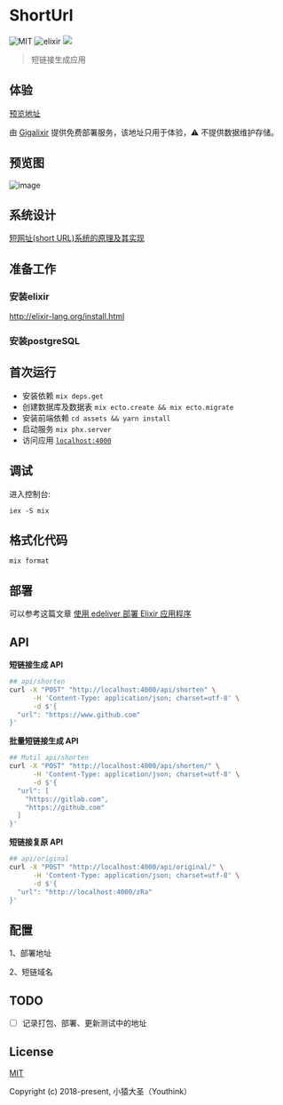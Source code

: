 # ShortUrl

![MIT](https://img.shields.io/github/license/Youthink/short_url?logo=lightgreen)
![elixir](https://img.shields.io/badge/language-elixir-%234e2a8e)
[![](https://img.shields.io/badge/%E7%B3%BB%E7%BB%9F%E8%AE%BE%E8%AE%A1-%E5%8E%9F%E7%90%86-blue)](https://hufangyun.com/2017/short-url/)

> 短链接生成应用

## 体验

[预览地址](https://fearless-trustworthy-aidi.gigalixirapp.com/)

由 [Gigalixir](https://gigalixir.com/) 提供免费部署服务，该地址只用于体验，:warning: 不提供数据维护存储。

## 预览图

![image](https://user-images.githubusercontent.com/9588284/65018350-77ff9280-d95b-11e9-80fd-8f11010f3e2b.png)

## 系统设计

[短网址(short URL)系统的原理及其实现](https://hufangyun.com/2017/short-url/)

## 准备工作

###  安装elixir

http://elixir-lang.org/install.html

### 安装postgreSQL

## 首次运行

* 安装依赖  `mix deps.get`
* 创建数据库及数据表  `mix ecto.create && mix ecto.migrate`
* 安装前端依赖 `cd assets && yarn install`
* 启动服务 `mix phx.server`
* 访问应用 [`localhost:4000`](http://localhost:4000)

## 调试

进入控制台:

```shell
iex -S mix
```

## 格式化代码

```shell
mix format
```
## 部署

可以参考这篇文章 [使用 edeliver 部署 Elixir 应用程序](https://hufangyun.com/2017/elixir-edeliver/)

## API

**短链接生成 API**

```bash
## api/shorten
curl -X "POST" "http://localhost:4000/api/shorten" \
      -H 'Content-Type: application/json; charset=utf-8' \
      -d $'{
  "url": "https://www.github.com"
}'
```

**批量短链接生成 API**

```bash
## Mutil api/shorten
curl -X "POST" "http://localhost:4000/api/shorten/" \
      -H 'Content-Type: application/json; charset=utf-8' \
      -d $'{
  "url": [
    "https://gitlab.com",
    "https://github.com"
  ]
}'
```

**短链接复原 API**

```bash
## api/original
curl -X "POST" "http://localhost:4000/api/original/" \
      -H 'Content-Type: application/json; charset=utf-8' \
      -d $'{
  "url": "http://localhost:4000/zRa"
}'
```

## 配置

1、部署地址

2、短链域名

## TODO

- [ ] 记录打包、部署、更新测试中的地址

## License

[MIT](http://opensource.org/licenses/MIT)

Copyright (c) 2018-present, 小猿大圣（Youthink）

